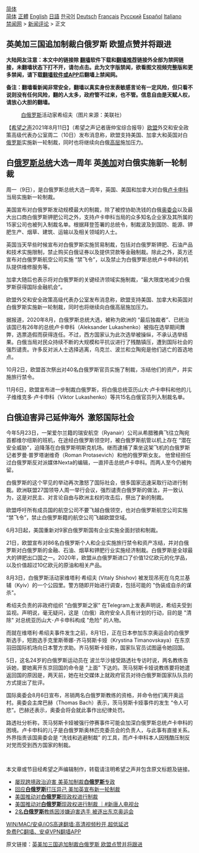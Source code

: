  <!-- 面包屑导航 --> <div class="breadcrumb"><!-- GTranslate: https://gtranslate.io/ -->  <div class="switcher notranslate">  <div class="selected">  <a href="#" onclick="return false;"> 简体</a>  </div>  <div class="option">  <a href="https://www.bannedbook.org" onclick="doGTranslate('zh-CN|zh-CN');jQuery('div.switcher div.selected a').html(jQuery(this).html());return false;" title="简体中文" class="nturl selected"> 简体</a>  <a href="https://www.bannedbook.org/zh-tw/" onclick="doGTranslate('zh-CN|zh-TW');jQuery('div.switcher div.selected a').html(jQuery(this).html());return false;" title="繁體中文" class="nturl"> 正體</a>  <a href="https://www.bannedbook.org/en/" onclick="doGTranslate('zh-CN|en');jQuery('div.switcher div.selected a').html(jQuery(this).html());return false;" title="English" class="nturl"> English</a>  <a href="https://www.bannedbook.org/ja/" onclick="doGTranslate('zh-CN|ja');jQuery('div.switcher div.selected a').html(jQuery(this).html());return false;" title="日本語" class="nturl"> 日語</a>  <a href="https://www.bannedbook.org/ko/" onclick="doGTranslate('zh-CN|ko');jQuery('div.switcher div.selected a').html(jQuery(this).html());return false;" title="한국어" class="nturl"> 한국어</a>  <a href="https://www.bannedbook.org/de/" onclick="doGTranslate('zh-CN|de');jQuery('div.switcher div.selected a').html(jQuery(this).html());return false;" title="Deutsch" class="nturl"> Deutsch</a>  <a href="https://www.bannedbook.org/fr/" onclick="doGTranslate('zh-CN|fr');jQuery('div.switcher div.selected a').html(jQuery(this).html());return false;" title="Français" class="nturl"> Français</a>  <a href="https://www.bannedbook.org/ru/" onclick="doGTranslate('zh-CN|ru');jQuery('div.switcher div.selected a').html(jQuery(this).html());return false;" title="Русский" class="nturl"> Русский</a>  <a href="https://www.bannedbook.org/es/" onclick="doGTranslate('zh-CN|es');jQuery('div.switcher div.selected a').html(jQuery(this).html());return false;" title="Español" class="nturl"> Español</a>  <a href="https://www.bannedbook.org/it/" onclick="doGTranslate('zh-CN|it');jQuery('div.switcher div.selected a').html(jQuery(this).html());return false;" title="Italiano" class="nturl"> Italiano</a>  </div>  </div>      <div class='breadcrumb-sub'><!-- Breadcrumb NavXT 6.3.0 --> <a href="https://www.bannedbook.org/" class="home">禁闻网</a> &gt; <a href="https://www.bannedbook.org/bnews/comments/" class="category">新闻评论</a> &gt; 正文</div></div><h2>英美加三国追加制裁白俄罗斯 欧盟点赞并将跟进</h2> <p class="notice"><b>大陆网友注意：本文中的链接除 <a href="https://github.com/bannedbook/fanqiang" >翻墙</a>软件下载和<a href="https://github.com/killgcd/justmysocks/blob/master/README.md">翻墙推荐</a>链接外全部为禁网链接，未翻墙状态下打不开，请勿点击。此为文字版禁闻，欲看图文视频完整版和更多禁闻，请下载<a href="https://github.com/bannedbook/fanqiang">翻墙软件或APP</a>后翻墙上禁闻网。</p><p>备注：翻墙看新闻非常安全，翻墙以真实身份发表敏感言论有一定风险，但只看不说则没有任何风险，翻的人太多，政府管不过来，也不管。信息自由是天赋人权，请放心大胆的翻墙。</b></p>  <div class="entry"> <figure> <p><figcaption><a href="https://www.bannedbook.org/bnews/tag/%e7%99%bd%e4%bf%84%e7%bd%97%e6%96%af/" class="st_tag internal_tag" rel="tag" title="标签 白俄罗斯 下的日志">白俄罗斯</a>活动家希绍夫（图片来源：美联社）</figcaption></figure> <p>【<span class='wp_keywordlink_affiliate'><a href="https://www.soundofhope.org" title="希望之声" target="_blank">希望之声</a></span>2021年8月11日】（希望之声记者唐仲宝综合报导）<a href="https://www.bannedbook.org/bnews/tag/%e6%ac%a7%e7%9b%9f/" class="st_tag internal_tag" rel="tag" title="标签 欧盟 下的日志">欧盟</a>外交和安全政策高级代表办公室周二（10日）发布消息称，欧盟支持美国、加拿大和英国对白<a href="https://www.bannedbook.org/bnews/tag/%e4%bf%84%e7%bd%97%e6%96%af/" class="st_tag internal_tag" rel="tag" title="标签 俄罗斯 下的日志">俄罗斯</a>实施新一轮制裁，同时也将继续向白俄<span class='wp_keywordlink_affiliate'><a href="https://www.bannedbook.org/bnews/ccpdope/" title="中共高层内幕" target="_blank">高层</a></span>施加压力。</p> <h2><strong>白<a href="https://www.bannedbook.org/bnews/tag/%E4%BF%84%E7%BD%97%E6%96%AF%E6%80%BB%E7%BB%9F/" class="st_tag internal_tag" rel="tag" title="标签 俄罗斯总统 下的日志">俄罗斯总统</a>大选一周年 英<a href="https://www.bannedbook.org/bnews/tag/%E7%BE%8E%E5%8A%A0/" class="st_tag internal_tag" rel="tag" title="标签 美加 下的日志">美加</a>对白俄实施新一轮制裁</strong></h2> <p>周一（9日），是白俄罗斯总统大选一周年，英国、美国和加拿大对白俄<a href="https://www.bannedbook.org/bnews/tag/%e5%8d%a2%e5%8d%a1%e7%94%b3%e7%a7%91/" class="st_tag internal_tag" rel="tag" title="标签 卢卡申科 下的日志">卢卡申科</a>当局实施新一轮制裁。</p> <p>美国宣布对白俄罗斯发动规模最大的制裁，除了被控协助洗钱的白俄<a href="https://www.bannedbook.org/bnews/tag/%e5%a5%a5%e5%a7%94%e4%bc%9a/" class="st_tag internal_tag" rel="tag" title="标签 奥委会 下的日志">奥委会</a>以及最大出口商白俄罗斯钾肥公司之外，支持卢卡申科当局的众多知名企业家及其所属的15家公司也被列入制裁名单。根据拜登签署的总统令，制裁波及到国防、能源、钾肥生产、烟草、建筑、运输以及相关领域的人士。</p> <p>英国当天早些时候宣布对白俄罗斯实施贸易制裁，包括对白俄罗斯钾肥、石油产品和技术实施限制，禁止购买白俄证券以及提供贷款等金融制裁。除此之外，英方还宣布对白俄罗斯航空公司实施 “禁飞令”，以及禁止为白俄罗斯总统卢卡申科的机队提供维修服务等。</p> <p>加拿大随后也表示将对白俄罗斯的关键经济领域实施制裁，“最大限度地减少白俄罗斯获得国际金融机会”。</p> <p>欧盟外交和安全政策高级代表办公室发布消息称，欧盟支持美国、加拿大和英国对白俄罗斯实施新一轮制裁，同时也将继续向白俄高层施加压力。</p>  <p>据报道，2020年8月，白俄罗斯总统大选，被称为欧洲的 “最后独裁者”、已统治该国已有26年的总统卢卡申科（Aleksander Lukashenko）被指在选举期间舞弊，选票造假而获得连任。不过，西方国家认为此次选举被操纵，不承认选举结果。白俄当局对民众持续不断的大规模和平抗议进行了残酷镇压，遭到国际社会的强烈谴责。许多反对派人士选择逃离，乌克兰、波兰和立陶宛是他们逃亡的首选地点。</p> <p>10月2日，欧盟首次祭出对40名白俄罗斯官员实施了制裁，冻结他们的资产，并实施旅行禁令。</p> <p>11月6日，欧盟宣布进一步制裁白俄罗斯，将白俄总统亚历山大·卢卡申科和他的儿子维维克多·卢卡申科（Viktor Lukashenko）等共15名白俄官员列入制裁名单。</p> <h2><strong>白俄迫害异己延伸海外  激怒国际社会</strong></h2> <p>今年5月23日，一架爱尔兰籍的瑞安航空（Ryanair）公司从希腊雅典飞往立陶宛首都维尔纽斯的班机，在途经白俄罗斯领空时，被白俄罗斯航管以机上存在 “潜在安全威胁”，迫降落在白俄罗斯明斯克机场。继而逮捕了乘坐这架飞机的白俄罗斯记者罗曼·普罗塔谢维奇（Roman Protasevich）和他的俄罗斯女友。 他曾经担任过白俄罗斯反对派媒体Nexta的编辑，一直抨击总统卢卡申科。而两人至今仍被拘留。</p> <p>白俄罗斯的这个罕见的举动再次激怒了国际社会，很多国家迅速采取行动进行制裁。欧洲联盟27国领导人周一举行会议，强烈谴责白俄罗斯的做法，并一致认为，这是对民主、对言论自由与欧洲主权的攻击后，祭出了新的制裁。</p> <p>欧盟呼吁所有成员国的航空公司不要飞越白俄领空，也对白俄罗斯航空公司实施 “禁飞令”，禁止白俄罗斯籍的航空公司飞越欧盟空域。</p>  <p>6月3日起，美国重新对9家白俄罗斯国有企业实施全面封锁和制裁。</p> <p>21日，欧盟宣布对86名白俄罗斯个人和企业实施旅行禁令和资产冻结，并对白俄罗斯对白俄罗斯的金融、石油、烟草和钾肥行业实施经济制裁。白俄罗斯是全球最大的钾肥出口国之一。2020年，欧盟从白俄罗斯进口了价值12亿欧元的化学品，以及价值超过10亿欧元的原油和相关产品。</p> <p>8月3日，白俄罗斯活动家维塔利·希绍夫 (Vitaly Shishov) 被发现吊死在乌克兰基辅（Kyiv）的一个公园里。警方随即开始进行调查，包括可能的 &quot;伪装成自杀的谋杀&quot;。</p> <p>希绍夫负责的非政府组织 “白俄罗斯之家” 在Telegram上发表声明说，希绍夫受到监视。声明说，毫无疑问，这是（白俄）政府安全人员有计划的行动，目的是 &quot;清除&quot; 对总统亚历山大･卢卡申科构成 &quot;危险&quot; 的人物。</p> <p>而就在维塔利·希绍夫事件发生之前，8月1日，正在日本参加东京奥运会的白俄罗斯选手，短跑选手克里斯蒂娜･齐马努斯卡娅（Krystina Timanovskaya）在东京羽田国际机场向日本警方求助。齐马努斯卡娅称，国家队官员试图逼令她回国。</p> <p>5日，这名24岁的白俄罗斯运动员在 波兰华沙接受路透社专访时说，两名教练告诉她，要她离开东京回国的命令是 “上面” 下达的。茨马努斯卡娅说教练要将她遣返回国的原因是，两天前，她在社交媒体上就政府官员对待白俄罗斯国家队队员的方式提出了批评。</p>  <p>国际奥委会8月6日宣布，吊销两名白俄罗斯教练的资格，并命令他们离开奥运村。奥委会主席巴赫（Thomas Bach）表示，茨马努斯卡娅事件的发生 “令人可悲”。巴赫还表示，奥委会将会就此事作出纪律处罚。</p> <p>路透社分析称，茨马努斯卡娅被强行停赛事件可能会加深白俄罗斯总统卢卡申科的困境。卢卡申科的儿子是白俄罗斯奥林匹克委员会的负责人，与此事有直接关系。外界指责该国奥委会是 “洗钱和逃避制裁” 的工具，而卢卡申科本人因残酷压制反对党而受到西方国家的制裁。</p> <p> </p> <p>本文章或节目经希望之声编辑制作，转载请注明希望之声并包含原文标题及链接。 </p> <ul class='op-related-articles' title='相关阅读'> <li><a href='https://www.bannedbook.org/bnews/bannedvideo/20210811/1604327.html' target='_blank'>屡现跨境政治迫害 美英加制裁<b>白俄罗斯</b>专政</a></li> <li><a href='https://www.bannedbook.org/bnews/comments/20210811/1604280.html' target='_blank'>回应<b>白俄罗斯</b>打压异己 美加英宣布新一轮制裁</a></li> <li><a href='https://www.bannedbook.org/bnews/taiwannews/20210811/1604263.html' target='_blank'>美国推动对<b>白俄罗斯</b>现政权进行制裁</a></li> <li><a href='https://www.bannedbook.org/bnews/bannedvideo/20210810/1603688.html' target='_blank'>美国推动对<b>白俄罗斯</b>现政权进行制裁 ｜#新唐人电视台</a></li> <li><a href='https://www.bannedbook.org/bnews/comments/20210807/1602036.html' target='_blank'>2名<b>白俄罗斯</b>教练因涉嫌迫害选手 被逐出东京奥运会</a></li> </ul> <p class="texttj"> <a href="https://github.com/bannedbook/fanqiang/wiki/V2ray%E6%9C%BA%E5%9C%BA" target="_blank">WIN/MAC/安卓/iOS高速翻墙:高清视频秒开,超低延迟</a><br/> <a href="https://github.com/bannedbook/fanqiang/wiki/%E7%A6%81%E9%97%BB%E7%BD%91%E5%AE%89%E5%8D%93%E7%BF%BB%E5%A2%99%E6%96%B0%E9%97%BBAPP" target="_blank">免费PC翻墙、安卓VPN翻墙APP</a></p><p>原文链接：<a class="src_link"  href="https://www.soundofhope.org/post/534308" target="_blank">英美加三国追加制裁白俄罗斯 欧盟点赞并将跟进</a></p> <a name='sharetosocial'></a>  <div style="margin-bottom:5px;padding-bottom:5px;clear:both"> <div id="archive-pix-1" class="banner-ads"> <!-- AuctionX Display platform tag START --> <div id="26318x728x90x621x_ADSLOT2" clicktrack="%%CLICK_URL_ESC%%"></div> <!-- AuctionX Display platform tag END --> </div> <div id="archive-pix-2" class="banner-ads"> <!-- AuctionX Display platform tag START --> <div id="26315x300x250x621x_ADSLOT2" clicktrack="%%CLICK_URL_ESC%%"></div> <!-- AuctionX Display platform tag END --> </div> </div>  <div id="archive-pix-1" class="banner-ads"> <!-- AuctionX Display platform tag START --> <div id="26318x728x90x621x_ADSLOT3" clicktrack="%%CLICK_URL_ESC%%"></div> <!-- AuctionX Display platform tag END --> </div> </div><!--END ENTRY--> 